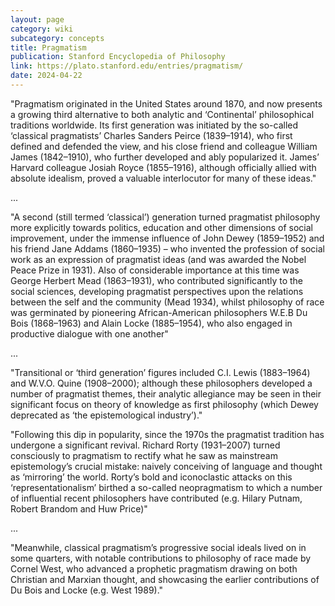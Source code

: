 ```yaml
---
layout: page
category: wiki
subcategory: concepts
title: Pragmatism
publication: Stanford Encyclopedia of Philosophy
link: https://plato.stanford.edu/entries/pragmatism/
date: 2024-04-22
---
```


"Pragmatism originated in the United States around 1870, and now presents a growing third alternative to both analytic and ‘Continental’ philosophical traditions worldwide. Its first generation was initiated by the so-called ‘classical pragmatists’ Charles Sanders Peirce (1839–1914), who first defined and defended the view, and his close friend and colleague William James (1842–1910), who further developed and ably popularized it. James’ Harvard colleague Josiah Royce (1855–1916), although officially allied with absolute idealism, proved a valuable interlocutor for many of these ideas."

...

"A second (still termed ‘classical’) generation turned pragmatist philosophy more explicitly towards politics, education and other dimensions of social improvement, under the immense influence of John Dewey (1859–1952) and his friend Jane Addams (1860–1935) – who invented the profession of social work as an expression of pragmatist ideas (and was awarded the Nobel Peace Prize in 1931). Also of considerable importance at this time was George Herbert Mead (1863–1931), who contributed significantly to the social sciences, developing pragmatist perspectives upon the relations between the self and the community (Mead 1934), whilst philosophy of race was germinated by pioneering African-American philosophers W.E.B Du Bois (1868–1963) and Alain Locke (1885–1954), who also engaged in productive dialogue with one another"

...

"Transitional or ‘third generation’ figures included C.I. Lewis (1883–1964) and W.V.O. Quine (1908–2000); although these philosophers developed a number of pragmatist themes, their analytic allegiance may be seen in their significant focus on theory of knowledge as first philosophy (which Dewey deprecated as ‘the epistemological industry’)."

"Following this dip in popularity, since the 1970s the pragmatist tradition has undergone a significant revival. Richard Rorty (1931–2007) turned consciously to pragmatism to rectify what he saw as mainstream epistemology’s crucial mistake: naively conceiving of language and thought as ‘mirroring’ the world. Rorty’s bold and iconoclastic attacks on this ‘representationalism’ birthed a so-called neopragmatism to which a number of influential recent philosophers have contributed (e.g. Hilary Putnam, Robert Brandom and Huw Price)"

...

"Meanwhile, classical pragmatism’s progressive social ideals lived on in some quarters, with notable contributions to philosophy of race made by Cornel West, who advanced a prophetic pragmatism drawing on both Christian and Marxian thought, and showcasing the earlier contributions of Du Bois and Locke (e.g. West 1989)."
